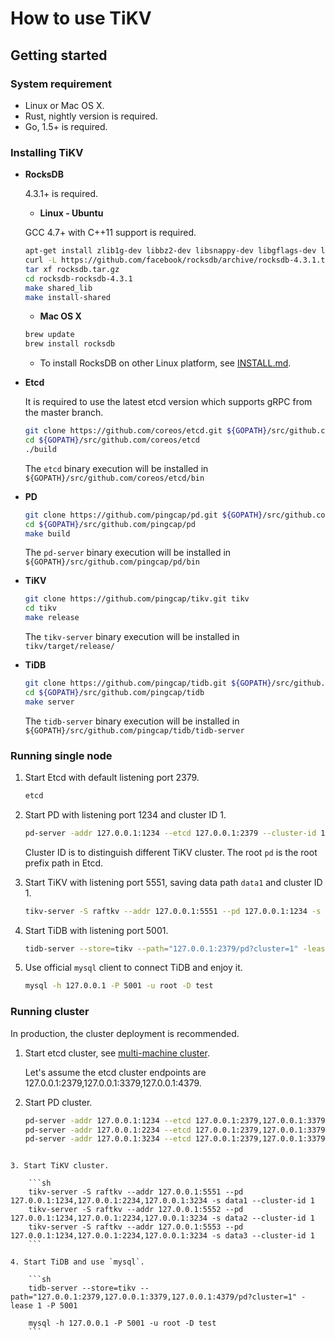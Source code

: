# How to use TiKV

## Getting started

### System requirement

+ Linux or Mac OS X.
+ Rust, nightly version is required.
+ Go, 1.5+ is required.

### Installing TiKV

+ **RocksDB**

    4.3.1+ is required.
    
    * **Linux - Ubuntu**
    
    GCC 4.7+ with C++11 support is required.

    ```sh
    apt-get install zlib1g-dev libbz2-dev libsnappy-dev libgflags-dev liblz4-dev
    curl -L https://github.com/facebook/rocksdb/archive/rocksdb-4.3.1.tar.gz -o rocksdb.tar.gz
    tar xf rocksdb.tar.gz 
    cd rocksdb-rocksdb-4.3.1 
    make shared_lib 
    make install-shared
    ```
    
    * **Mac OS X**
    
    ```sh
    brew update
    brew install rocksdb
    ``` 
    
    * To install RocksDB on other Linux platform, see [INSTALL.md](https://github.com/facebook/rocksdb/blob/master/INSTALL.md).

+ **Etcd**

    It is required to use the latest etcd version which supports gRPC from the master branch.
    
    ```sh
    git clone https://github.com/coreos/etcd.git ${GOPATH}/src/github.com/coreos/etcd
    cd ${GOPATH}/src/github.com/coreos/etcd
    ./build
    ```

    The `etcd` binary execution will be installed in `${GOPATH}/src/github.com/coreos/etcd/bin`

+ **PD**

    ```sh
    git clone https://github.com/pingcap/pd.git ${GOPATH}/src/github.com/pingcap/pd
    cd ${GOPATH}/src/github.com/pingcap/pd
    make build
    ```
    
    The `pd-server` binary execution will be installed in `${GOPATH}/src/github.com/pingcap/pd/bin`

+ **TiKV**

    ```sh
    git clone https://github.com/pingcap/tikv.git tikv
    cd tikv
    make release
    ```
    
    The `tikv-server` binary execution will be installed in `tikv/target/release/`

+ **TiDB**

    ```sh
    git clone https://github.com/pingcap/tidb.git ${GOPATH}/src/github.com/pingcap/tidb
    cd ${GOPATH}/src/github.com/pingcap/tidb
    make server
    ```

    The `tidb-server` binary execution will be installed in `${GOPATH}/src/github.com/pingcap/tidb/tidb-server`

### Running single node

1. Start Etcd with default listening port 2379.

    ```sh
    etcd 
    ```

2. Start PD with listening port 1234 and cluster ID 1.

    ```sh
    pd-server -addr 127.0.0.1:1234 --etcd 127.0.0.1:2379 --cluster-id 1 --root pd
    ```

    Cluster ID is to distinguish different TiKV cluster.
    The root `pd` is the root prefix path in Etcd. 

3. Start TiKV with listening port 5551, saving data path `data1` and cluster ID 1.

    ```sh
    tikv-server -S raftkv --addr 127.0.0.1:5551 --pd 127.0.0.1:1234 -s data1 --cluster-id 1
    ```

4. Start TiDB with listening port 5001. 

    ```sh
    tidb-server --store=tikv --path="127.0.0.1:2379/pd?cluster=1" -lease 1 -P 5001
    ```

5. Use official `mysql` client to connect TiDB and enjoy it. 

    ```sh
    mysql -h 127.0.0.1 -P 5001 -u root -D test
    ```

### Running cluster

In production, the cluster deployment is recommended. 

1. Start etcd cluster, see [multi-machine cluster](https://github.com/coreos/etcd/blob/master/Documentation/op-guide/clustering.md).

    Let's assume the etcd cluster endpoints are 127.0.0.1:2379,127.0.0.1:3379,127.0.0.1:4379.

2. Start PD cluster.

    ```sh
    pd-server -addr 127.0.0.1:1234 --etcd 127.0.0.1:2379,127.0.0.1:3379,127.0.0.1:4379 --cluster-id 1 --root pd
    pd-server -addr 127.0.0.1:2234 --etcd 127.0.0.1:2379,127.0.0.1:3379,127.0.0.1:4379 --cluster-id 1 --root pd
    pd-server -addr 127.0.0.1:3234 --etcd 127.0.0.1:2379,127.0.0.1:3379,127.0.0.1:4379 --cluster-id 1 --root pd
```

3. Start TiKV cluster.

    ```sh
    tikv-server -S raftkv --addr 127.0.0.1:5551 --pd 127.0.0.1:1234,127.0.0.1:2234,127.0.0.1:3234 -s data1 --cluster-id 1
    tikv-server -S raftkv --addr 127.0.0.1:5552 --pd 127.0.0.1:1234,127.0.0.1:2234,127.0.0.1:3234 -s data2 --cluster-id 1
    tikv-server -S raftkv --addr 127.0.0.1:5553 --pd 127.0.0.1:1234,127.0.0.1:2234,127.0.0.1:3234 -s data3 --cluster-id 1
    ```

4. Start TiDB and use `mysql`.

    ```sh
    tidb-server --store=tikv --path="127.0.0.1:2379,127.0.0.1:3379,127.0.0.1:4379/pd?cluster=1" -lease 1 -P 5001
    
    mysql -h 127.0.0.1 -P 5001 -u root -D test
    ```